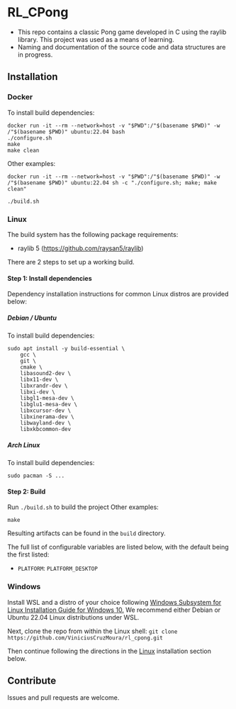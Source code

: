 # RL_CPong

- This repo contains a classic Pong game developed in C using the raylib library. This project was used as a means of learning.
- Naming and documentation of the source code and data structures are in progress.

## Installation

### Docker
To install build dependencies:
```
docker run -it --rm --network=host -v "$PWD":/"$(basename $PWD)" -w /"$(basename $PWD)" ubuntu:22.04 bash
./configure.sh
make
make clean
```
Other examples:
```
docker run -it --rm --network=host -v "$PWD":/"$(basename $PWD)" -w /"$(basename $PWD)" ubuntu:22.04 sh -c "./configure.sh; make; make clean"
```
```
./build.sh
```

### Linux

The build system has the following package requirements:
 * raylib 5 (https://github.com/raysan5/raylib)

There are 2 steps to set up a working build.

#### Step 1: Install dependencies

Dependency installation instructions for common Linux distros are provided below:

##### Debian / Ubuntu
To install build dependencies:
```
sudo apt install -y build-essential \
    gcc \
    git \
    cmake \
    libasound2-dev \
    libx11-dev \
    libxrandr-dev \
    libxi-dev \
    libgl1-mesa-dev \
    libglu1-mesa-dev \
    libxcursor-dev \
    libxinerama-dev \
    libwayland-dev \
    libxkbcommon-dev
```

##### Arch Linux
To install build dependencies:
```
sudo pacman -S ...
```

#### Step 2: Build
Run `./build.sh` to build the project
Other examples:
```
make
```

Resulting artifacts can be found in the `build` directory.

The full list of configurable variables are listed below, with the default being the first listed:

* ``PLATFORM``: ``PLATFORM_DESKTOP``

### Windows

Install WSL and a distro of your choice following
[Windows Subsystem for Linux Installation Guide for Windows 10.](https://docs.microsoft.com/en-us/windows/wsl/install-win10)
We recommend either Debian or Ubuntu 22.04 Linux distributions under WSL.

Next, clone the repo from within the Linux shell:
`git clone https://github.com/ViniciusCruzMoura/rl_cpong.git`

Then continue following the directions in the [Linux](#linux) installation section below.

## Contribute

Issues and pull requests are welcome.
